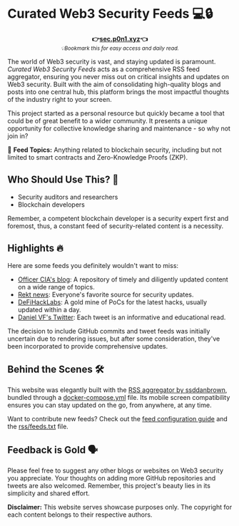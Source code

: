 # Curated Web3 Security Feeds 💻🔒

<p align="center">
  <strong>👉<a href="https://sec.p0n1.xyz">sec.p0n1.xyz</a>👈</strong> <br>
  <sub><i>💡Bookmark this for easy access and daily read.</i></sub>
</p>

The world of Web3 security is vast, and staying updated is paramount. *Curated Web3 Security Feeds* acts as a comprehensive RSS feed aggregator, ensuring you never miss out on critical insights and updates on Web3 security. Built with the aim of consolidating high-quality blogs and posts into one central hub, this platform brings the most impactful thoughts of the industry right to your screen.

This project started as a personal resource but quickly became a tool that could be of great benefit to a wider community. It presents a unique opportunity for collective knowledge sharing and maintenance - so why not join in?

🎯 **Feed Topics:** Anything related to blockchain security, including but not limited to smart contracts and Zero-Knowledge Proofs (ZKP).

## Who Should Use This? 🧐

* Security auditors and researchers
* Blockchain developers

Remember, a competent blockchain developer is a security expert first and foremost, thus, a constant feed of security-related content is a necessity.

## Highlights 🔥

Here are some feeds you definitely wouldn't want to miss:

- [Officer CIA's blog](https://officercia.mirror.xyz): A repository of timely and diligently updated content on a wide range of topics.
- [Rekt news](https://www.rekt.news/): Everyone's favorite source for security updates.
- [DeFiHackLabs](https://github.com/SunWeb3Sec/DeFiHackLabs): A gold mine of PoCs for the latest hacks, usually updated within a day.
- [Daniel VF's Twitter](https://twitter.com/danielvf): Each tweet is an informative and educational read.

The decision to include GitHub commits and tweet feeds was initially uncertain due to rendering issues, but after some consideration, they've been incorporated to provide comprehensive updates.

## Behind the Scenes 🛠️

This website was elegantly built with the [RSS aggregator by ssddanbrown](https://github.com/ssddanbrown/rss), bundled through a [docker-compose.yml](./docker-compose.yml) file. Its mobile screen compatibility ensures you can stay updated on the go, from anywhere, at any time.

Want to contribute new feeds? Check out the [feed configuration guide](https://github.com/ssddanbrown/rss#feed-configuration) and the [rss/feeds.txt](rss/feeds.txt) file.

## Feedback is Gold 🗣️

Please feel free to suggest any other blogs or websites on Web3 security you appreciate. Your thoughts on adding more GitHub repositories and tweets are also welcomed. Remember, this project's beauty lies in its simplicity and shared effort.

**Disclaimer:** This website serves showcase purposes only. The copyright for each content belongs to their respective authors.
